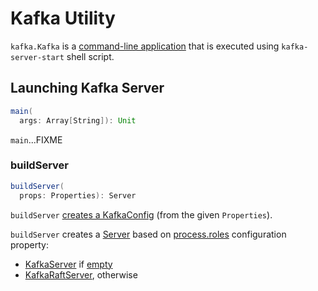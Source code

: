 # Kafka Utility

`kafka.Kafka` is a [command-line application](#main) that is executed using `kafka-server-start` shell script.

## <span id="main"> Launching Kafka Server

```scala
main(
  args: Array[String]): Unit
```

`main`...FIXME

### <span id="buildServer"> buildServer

```scala
buildServer(
  props: Properties): Server
```

`buildServer` [creates a KafkaConfig](KafkaConfig.md#fromProps) (from the given `Properties`).

`buildServer` creates a [Server](Server.md) based on [process.roles](KafkaConfig.md#requiresZookeeper) configuration property:

* [KafkaServer](broker/KafkaServer.md) if [empty](KafkaConfig.md#requiresZookeeper)
* [KafkaRaftServer](raft/KafkaRaftServer.md), otherwise

